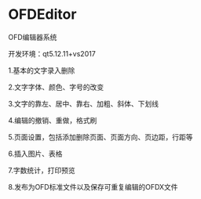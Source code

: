 # OFDEditor

OFD编辑器系统

开发环境：qt5.12.11+vs2017

1.基本的文字录入删除

2.文字字体、颜色、字号的改变

3.文字的靠左、居中、靠右、加粗、斜体、下划线

4.编辑的撤销、重做，格式刷

5.页面设置，包括添加删除页面、页面方向、页边距，行距等

6.插入图片、表格

7.字数统计，打印预览

8.发布为OFD标准文件以及保存可重复编辑的OFDX文件
